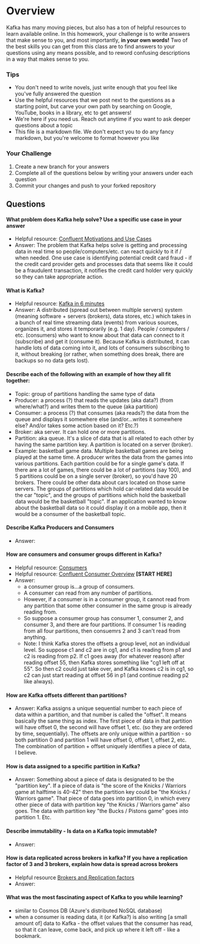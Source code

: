 # Overview

Kafka has many moving pieces, but also has a ton of helpful resources to learn available online. In this homework, your
challenge is to write answers that make sense to you, and most importantly, **in your own words!**
Two of the best skills you can get from this class are to find answers to your questions using any means possible, and to
reword confusing descriptions in a way that makes sense to you. 

### Tips
* You don't need to write novels, just write enough that you feel like you've fully answered the question
* Use the helpful resources that we post next to the questions as a starting point, but carve your own path by searching on Google, YouTube, books in a library, etc to get answers!
* We're here if you need us. Reach out anytime if you want to ask deeper questions about a topic 
* This file is a markdown file. We don't expect you to do any fancy markdown, but you're welcome to format however you like

### Your Challenge
1. Create a new branch for your answers 
2. Complete all of the questions below by writing your answers under each question
3. Commit your changes and push to your forked repository

## Questions
#### What problem does Kafka help solve? Use a specific use case in your answer 
* Helpful resource: [Confluent Motivations and Use Cases](https://youtu.be/BsojaA1XnpM)
* Answer: The problem that Kafka helps solve is getting and processing data in real time so people/computers/etc. can react quickly to it if / when needed. One use case is identifying potential credit card fraud - if the credit card provider gets and processes data that seems like it could be a fraudulent transaction, it notifies the credit card holder very quickly so they can take appropriate action. 

#### What is Kafka?
* Helpful resource: [Kafka in 6 minutes](https://youtu.be/Ch5VhJzaoaI) 
* Answer: A distributed (spread out between multiple servers) system (meaning software + servers (brokers), data stores, etc.) which takes in a bunch of real time streaming data (events) from various sources, organizes it, and stores it temporarily (e.g. 1 day). People / computers / etc. (consumers) who want to know about that data can connect to it (subscribe) and get it (consume it). Because Kafka is distributed, it can handle lots of data coming into it, and lots of consumers subscribing to it, without breaking (or rather, when something does break, there are backups so no data gets lost).  

#### Describe each of the following with an example of how they all fit together: 
 * Topic: group of partitions handling the same type of data
 * Producer: a process (?) that reads the updates (aka data?) (from where/what?) and writes them to the queue (aka partition)
 * Consumer: a process (?) that consumes (aka reads?) the data from the queue and displays it somewhere else (and/or...writes it somewhere else? And/or takes some action based on it? Etc.?)
 * Broker: aka server. It can hold one or more partitions.
 * Partition: aka queue. It's a slice of data that is all related to each other by having the same partition key. A partition is located on a server (broker).
 * Example: basketball game data. Multiple basketball games are being played at the same time. A producer writes the data from the games into various partitions. Each partition could be for a single game's data. If there are a lot of games, there could be a lot of partitions (say 100), and 5 partitions could be on a single server (broker), so you'd have 20 brokers. There could be other data about cars located on those same servers. The groups of partitions which hold car-related data would be the car "topic", and the groups of partitions which hold the basketball data would be the basketball "topic". If an application wanted to know about the basketball data so it could display it on a mobile app, then it would be a consumer of the basketball topic.  

#### Describe Kafka Producers and Consumers
* Answer: 

#### How are consumers and consumer groups different in Kafka? 
* Helpful resource: [Consumers](https://youtu.be/lAdG16KaHLs)
* Helpful resource: [Confluent Consumer Overview](https://youtu.be/Z9g4jMQwog0) **[START HERE]**
* Answer: 
  * a consumer group is...a group of consumers. 
  * A consumer can read from any number of partitions. 
  * However, if a consumer is in a consumer group, it cannot read from any partition that some other consumer in the same group is already reading from. 
  * So suppose a consumer group has consumer 1, consumer 2, and consumer 3, and there are four partitions. If consumer 1 is reading from all four partitions, then consuemrs 2 and 3 can't read from anything.
  * Note: I think Kafka stores the offsets a group level, not an individual level. So suppose c1 and c2 are in cg1, and c1 is reading from p1 and c2 is reading from p2. If c1 goes away (for whatever reason) after reading offset 55, then Kafka stores something like "cg1 left off at 55". So then c2 could just take over, and Kafka knows c2 is in cg1, so c2 can just start reading at offset 56 in p1 (and continue reading p2 like always).
#### How are Kafka offsets different than partitions? 
* Answer: Kafka assigns a unique sequential number to each piece of data within a partition, and that number is called the "offset". It means basically the same thing as index. The first piece of data in that partition will have offset 0, the second will have offset 1, etc. (so they are ordered by time, sequentially). The offsets are only unique within a partition - so both partition 0 and partition 1 will have offset 0, offset 1, offset 2, etc. The combination of partition + offset uniquely identifies a piece of data, I believe. 

#### How is data assigned to a specific partition in Kafka? 
* Answer: Something about a piece of data is designated to be the "partition key". If a piece of data is "the score of the Knicks / Warriors game at halftime is 40-42" then the partition key could be "the Knicks / Warriors game". That piece of data goes into partition 0, in which every other piece of data with partition key "the Knicks / Warriors game" also goes. The data with partition key "the Bucks / Pistons game" goes into partition 1. Etc.

#### Describe immutability - Is data on a Kafka topic immutable? 
* Answer: 

#### How is data replicated across brokers in kafka? If you have a replication factor of 3 and 3 brokers, explain how data is spread across brokers
* Helpful resource [Brokers and Replication factors](https://youtu.be/ZOU7PJWZU9w)
* Answer: 

#### What was the most fascinating aspect of Kafka to you while learning? 
* similar to Cosmos DB (Azure's distributed NoSQL database)
* when a consumer is reading data, it (or Kafka?) is also writing [a small amount of] data to Kafka - the offset values that the consumer has read, so that it can leave, come back, and pick up where it left off - like a bookmark.